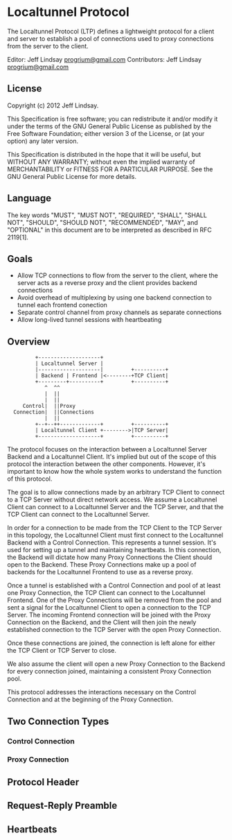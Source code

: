 # Localtunnel Protocol

The Localtunnel Protocol (LTP) defines a lightweight protocol for a
client and server to establish a pool of connections used to proxy
connections from the server to the client. 

Editor: Jeff Lindsay <progrium@gmail.com>
Contributors: Jeff Lindsay <progrium@gmail.com>

## License

Copyright (c) 2012 Jeff Lindsay.

This Specification is free software; you can redistribute it and/or modify it under the terms of the GNU General Public License as published by the Free Software Foundation; either version 3 of the License, or (at your option) any later version.

This Specification is distributed in the hope that it will be useful, but WITHOUT ANY WARRANTY; without even the implied warranty of MERCHANTABILITY or FITNESS FOR A PARTICULAR PURPOSE. See the GNU General Public License for more details.

## Language

The key words "MUST", "MUST NOT", "REQUIRED", "SHALL", "SHALL NOT", "SHOULD", "SHOULD NOT", "RECOMMENDED", "MAY", and "OPTIONAL" in this document are to be interpreted as described in RFC 2119[1].

## Goals

* Allow TCP connections to flow from the server to the client, where the
  server acts as a reverse proxy and the client provides backend
connections
* Avoid overhead of multiplexing by using one backend connection to
  tunnel each frontend conection
* Separate control channel from proxy channels as separate connections
* Allow long-lived tunnel sessions with heartbeating

## Overview

             +--------------------+
             | Localtunnel Server |
             |--------------------|         +----------+
             | Backend | Frontend |<--------+TCP Client|
             +---------+----------+         +----------+
                ^  ^^
                |  ||
                |  ||
         Control|  ||Proxy
      Connection|  ||Connections
                |  ||
             +--+--++-------------+         +----------+
             | Localtunnel Client +-------->|TCP Server|
             +--------------------+         +----------+

The protocol focuses on the interaction between a Localtunnel Server
Backend and a Localtunnel Client. It's implied but out of the scope of
this protocol the interaction between the other components. However,
it's important to know how the whole system works to understand the
function of this protocol.

The goal is to allow connections made by an arbitrary TCP Client to
connect to a TCP Server without direct network access. We assume a
Localtunnel Client can connect to a Localtunnel Server and the TCP
Server, and that the TCP Client can connect to the Localtunnel Server.

In order for a connection to be made from the TCP Client to the TCP
Server in this topology, the Localtunnel Client must first connect to
the Localtunnel Backend with a Control Connection. This represents a
tunnel session. It's used for setting up a tunnel and maintaining
heartbeats. In this connection, the Backend will dictate how many Proxy
Connections the Client should open to the Backend. These Proxy
Connections make up a pool of backends for the Localtunnel Frontend to
use as a reverse proxy.

Once a tunnel is established with a Control Connection and pool of at
least one Proxy Connection, the TCP Client can connect to the
Localtunnel Frontend. One of the Proxy Connections will be removed from
the pool and sent a signal for the Localtunnel Client to open a
connection to the TCP Server. The incoming Frontend connection will be
joined with the Proxy Connection on the Backend, and the Client will
then join the newly established connection to the TCP Server with the
open Proxy Connection.

Once these connections are joined, the connection is left alone for either
the TCP Client or TCP Server to close. 

We also assume the client will open a new Proxy Connection to the
Backend for every connection joined, maintaining a consistent Proxy
Connection pool.

This protocol addresses the interactions necessary on the Control
Connection and at the beginning of the Proxy Connection.

## Two Connection Types

### Control Connection

### Proxy Connection

## Protocol Header

## Request-Reply Preamble

## Heartbeats

